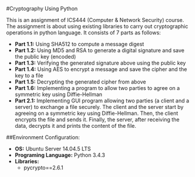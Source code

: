 #Cryptography Using Python

This is an assignment of ICS444 (Computer & Network Security) course. The assignment is about using existing libraries to carry out cryptographic operations
in python language. It consists of 7 parts as follows:
- **Part 1.1:** Using SHA512 to compute a message digest
- **Part 1.2:** Using MD5 and RSA to generate a digital signature and save the public key (encoded)
- **Part 1.3:** Verifying the generated signature above using the public key
- **Part 1.4:** Using AES to encrypt a message and save the cipher and the key to a file
- **Part 1.5:** Decrypting the generated cipher from above
- **Part 1.6:** Implementing a program to allow two parties to agree on a symmetric key using Diffie-Hellman
- **Part 2.1:** Implementing GUI program allowing two parties (a client and a
server) to exchange a file securely. The client and the server start by agreeing
on a symmetric key using Diffie-Hellman. Then, the client encrypts the file and sends it.
Finally, the server, after receiving the data, decrypts it and prints the content of the file.

##Environment Configuration:
- **OS:** Ubuntu Server 14.04.5 LTS
- **Programing Language:** Python 3.4.3
- **Libraries:**
    * pycrypto==2.6.1